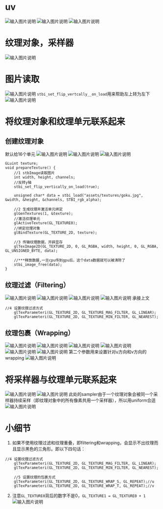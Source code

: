 # uv
![输入图片说明](/imgs/2024-10-24/CDuwYkZkCMvz4JfM.png)
![输入图片说明](/imgs/2024-10-24/4heeFb5A7p8YZCY8.png)
![输入图片说明](/imgs/2024-10-24/RPCKn8MVRifRwRKf.png)
# 纹理对象，采样器
![输入图片说明](/imgs/2024-10-24/l0POoHTQeabrLDWM.png)
# 图片读取
![输入图片说明](/imgs/2024-10-24/YAsEGEXR90Npl2I6.png)
`stbi_set_flip_vertcally__on_load`用来帮助左上转为左下
![输入图片说明](/imgs/2024-10-24/R0m4jMWbwzA94aIb.png)
# 将纹理对象和纹理单元联系起来
## 创建纹理对象
默认给16个单元
![输入图片说明](/imgs/2024-10-24/9NjZjRPGvQmfOm9F.png)
![输入图片说明](/imgs/2024-10-24/pUN0izhi7YY04VEl.png)
![输入图片说明](/imgs/2024-10-24/uqbMnbfp9BktGoX0.png)
```
GLuint texture;
void prepareTexture() {
    //1 stbImage读取图片
    int width, height, channels;
    //反转y轴
    stbi_set_flip_vertically_on_load(true);

    unsigned char* data = stbi_load("assets/textures/goku.jpg", &width, &height, &channels, STBI_rgb_alpha);

    //2 生成纹理并激活单元绑定
    glGenTextures(1, &texture);
    //激活纹理单元
    glActiveTexture(GL_TEXTURE0);
    //绑定纹理对象
    glBindTexture(GL_TEXTURE_2D, texture);

    //3 传输纹理数据，开辟显存
    glTexImage2D(GL_TEXTURE_2D, 0, GL_RGBA, width, height, 0, GL_RGBA, GL_UNSIGNED_BYTE, data);

    //***释放数据,一旦cpu传到gpu后，这个data数据就可以被清除了
    stbi_image_free(data);
}
```
## 纹理过滤（Filtering）
![输入图片说明](/imgs/2024-10-24/DTSROjmYHYpdL0zg.png)
![输入图片说明](/imgs/2024-10-24/3NIhr8goyaJ0UCM2.png)
![输入图片说明](/imgs/2024-10-24/vy0l0kfbTHRQavPy.png)
![输入图片说明](/imgs/2024-10-24/sGn7f8f9AodsRPCx.png)
承接上文
```
//4 设置纹理过滤方式
    glTexParameteri(GL_TEXTURE_2D, GL_TEXTURE_MAG_FILTER, GL_LINEAR);
    glTexParameteri(GL_TEXTURE_2D, GL_TEXTURE_MIN_FILTER, GL_NEAREST);
```
## 纹理包裹（Wrapping）

![输入图片说明](/imgs/2024-10-25/V7anbfXirAd7ZZL8.png)
![输入图片说明](/imgs/2024-10-25/d1HLu2Nd5WUGemza.png)
![输入图片说明](/imgs/2024-10-25/9iIDmKNMrN73sTi8.png)
![输入图片说明](/imgs/2024-10-25/DB8wMvTamYMJuZxB.png)
![输入图片说明](/imgs/2024-10-25/0ItGbjJjCNEwLHWh.png)
![输入图片说明](/imgs/2024-10-25/XRLYRlnQa5k8V1mU.png)
第二个参数用来设置针对u方向和v方向的wrapping
![输入图片说明](/imgs/2024-10-25/tsaaqmTTV0Oiowlo.png)
# 将采样器与纹理单元联系起来
![输入图片说明](/imgs/2024-10-25/pE3mrlEcqBOiMnnj.png)
![输入图片说明](/imgs/2024-10-25/cVyHNvj4h6ulv9HQ.png)
此处的sampler由于一个纹理对象会被同一个采样器持续采样（即纹理对象中的所有像素共用一个采样器），所以用uniform合适
![输入图片说明](/imgs/2024-10-25/rBc9jvQNupWwyoH3.png)
# 小细节
1. 如果不使用纹理过滤和纹理重叠，即filtering和wrapping，会显示不出纹理而且显示黑色的三角形。即以下四句话：
```
//4 设置纹理过滤方式
    glTexParameteri(GL_TEXTURE_2D, GL_TEXTURE_MAG_FILTER, GL_LINEAR);
    glTexParameteri(GL_TEXTURE_2D, GL_TEXTURE_MIN_FILTER, GL_NEAREST);

    //5 设置纹理的包裹方式
    glTexParameteri(GL_TEXTURE_2D, GL_TEXTURE_WRAP_S, GL_REPEAT);//u
    glTexParameteri(GL_TEXTURE_2D, GL_TEXTURE_WRAP_T, GL_REPEAT);//v
```
2. 注意`GL_TEXTURE0`背后的数字不是0，`GL_TEXTURE1 = GL_TEXTURE0 + 1`
![输入图片说明](/imgs/2024-10-25/TVX7pBzUlBmBGh6q.png)
<!--stackedit_data:
eyJoaXN0b3J5IjpbLTI3OTIwNTk5LDc2NzcxMjk2OCw5Nzk0Nj
Y3ODksLTI2MTgyNTIxMSw3OTg0MTk2MzUsOTg5ODA0MzY1LDQz
OTEwNjQ5OCwtMjExOTUzNjI2OCwtOTIxNzEzMjk2LC0xMzg4MD
cyMCwtNDIzNjcyNzc3LC0zNzM1MzYzNTgsLTE1MjM3MTAwNzYs
LTg4ODA0NzM4MSwtNDk2MTgwMzcwLC03NTQwMDUzMDgsLTEyMD
YyNjYyMzMsLTExNjU5MzE1NzldfQ==
-->